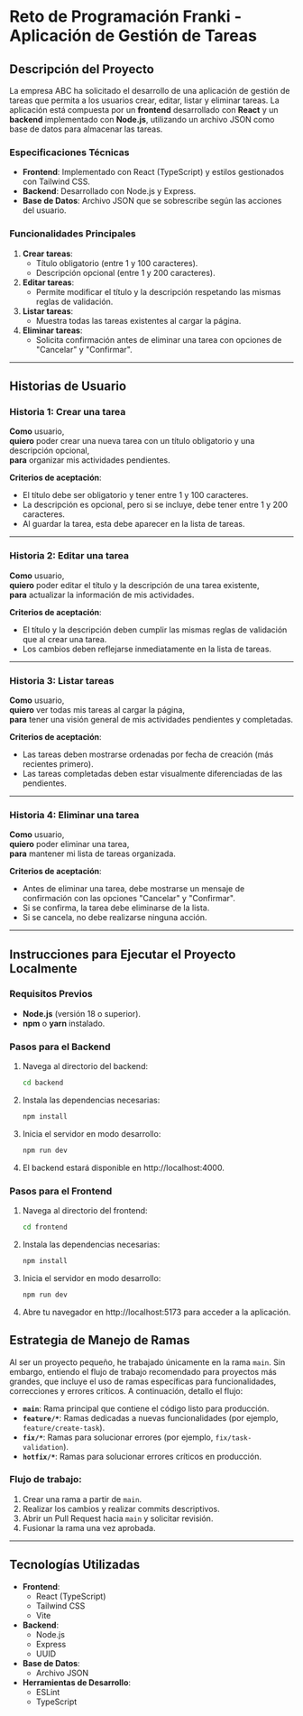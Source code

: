 # Reto de Programación Franki - Aplicación de Gestión de Tareas

## Descripción del Proyecto

La empresa ABC ha solicitado el desarrollo de una aplicación de gestión de tareas que permita a los usuarios crear, editar, listar y eliminar tareas. La aplicación está compuesta por un **frontend** desarrollado con **React** y un **backend** implementado con **Node.js**, utilizando un archivo JSON como base de datos para almacenar las tareas.

### Especificaciones Técnicas

- **Frontend**: Implementado con React (TypeScript) y estilos gestionados con Tailwind CSS.
- **Backend**: Desarrollado con Node.js y Express.
- **Base de Datos**: Archivo JSON que se sobrescribe según las acciones del usuario.

### Funcionalidades Principales

1. **Crear tareas**:
   - Título obligatorio (entre 1 y 100 caracteres).
   - Descripción opcional (entre 1 y 200 caracteres).
2. **Editar tareas**:
   - Permite modificar el título y la descripción respetando las mismas reglas de validación.
3. **Listar tareas**:
   - Muestra todas las tareas existentes al cargar la página.
4. **Eliminar tareas**:
   - Solicita confirmación antes de eliminar una tarea con opciones de "Cancelar" y "Confirmar".

---

## Historias de Usuario

### Historia 1: Crear una tarea

**Como** usuario,  
**quiero** poder crear una nueva tarea con un título obligatorio y una descripción opcional,  
**para** organizar mis actividades pendientes.

**Criterios de aceptación**:

- El título debe ser obligatorio y tener entre 1 y 100 caracteres.
- La descripción es opcional, pero si se incluye, debe tener entre 1 y 200 caracteres.
- Al guardar la tarea, esta debe aparecer en la lista de tareas.

---

### Historia 2: Editar una tarea

**Como** usuario,  
**quiero** poder editar el título y la descripción de una tarea existente,  
**para** actualizar la información de mis actividades.

**Criterios de aceptación**:

- El título y la descripción deben cumplir las mismas reglas de validación que al crear una tarea.
- Los cambios deben reflejarse inmediatamente en la lista de tareas.

---

### Historia 3: Listar tareas

**Como** usuario,  
**quiero** ver todas mis tareas al cargar la página,  
**para** tener una visión general de mis actividades pendientes y completadas.

**Criterios de aceptación**:

- Las tareas deben mostrarse ordenadas por fecha de creación (más recientes primero).
- Las tareas completadas deben estar visualmente diferenciadas de las pendientes.

---

### Historia 4: Eliminar una tarea

**Como** usuario,  
**quiero** poder eliminar una tarea,  
**para** mantener mi lista de tareas organizada.

**Criterios de aceptación**:

- Antes de eliminar una tarea, debe mostrarse un mensaje de confirmación con las opciones "Cancelar" y "Confirmar".
- Si se confirma, la tarea debe eliminarse de la lista.
- Si se cancela, no debe realizarse ninguna acción.

---

## Instrucciones para Ejecutar el Proyecto Localmente

### Requisitos Previos

- **Node.js** (versión 18 o superior).
- **npm** o **yarn** instalado.

### Pasos para el Backend

1. Navega al directorio del backend:
   ```bash
   cd backend
   ```
2. Instala las dependencias necesarias:

   ```bash
   npm install
   ```

3. Inicia el servidor en modo desarrollo:

   ```bash
   npm run dev
   ```

4. El backend estará disponible en http://localhost:4000.

### Pasos para el Frontend

1. Navega al directorio del frontend:
   ```bash
   cd frontend
   ```
2. Instala las dependencias necesarias:

   ```bash
   npm install
   ```

3. Inicia el servidor en modo desarrollo:

   ```bash
   npm run dev
   ```

4. Abre tu navegador en http://localhost:5173 para acceder a la aplicación.

## Estrategia de Manejo de Ramas

Al ser un proyecto pequeño, he trabajado únicamente en la rama `main`. Sin embargo, entiendo el flujo de trabajo recomendado para proyectos más grandes, que incluye el uso de ramas específicas para funcionalidades, correcciones y errores críticos. A continuación, detallo el flujo:

- **`main`**: Rama principal que contiene el código listo para producción.
- **`feature/*`**: Ramas dedicadas a nuevas funcionalidades (por ejemplo, `feature/create-task`).
- **`fix/*`**: Ramas para solucionar errores (por ejemplo, `fix/task-validation`).
- **`hotfix/*`**: Ramas para solucionar errores críticos en producción.

### Flujo de trabajo:

1. Crear una rama a partir de `main`.
2. Realizar los cambios y realizar commits descriptivos.
3. Abrir un Pull Request hacia `main` y solicitar revisión.
4. Fusionar la rama una vez aprobada.

---

## Tecnologías Utilizadas

- **Frontend**:
  - React (TypeScript)
  - Tailwind CSS
  - Vite
- **Backend**:
  - Node.js
  - Express
  - UUID
- **Base de Datos**:
  - Archivo JSON
- **Herramientas de Desarrollo**:
  - ESLint
  - TypeScript
